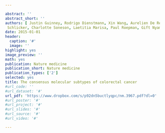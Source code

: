 ```yaml
---

abstract: ''
abstract_short: ''
authors: [ Justin Guinney, Rodrigo Dienstmann, Xin Wang, Aurelien De Reynies, Andreas
 Schlicker, Charlotte Soneson, Laetitia Marisa, Paul Roepman, Gift Nyamundanda, Paolo Angelino, Brian M Bot, Jeffrey S Morris, Iris M Simon, Sarah Gerster, Evelyn Fessler, E Melo Felipe De Sousa, Edoardo Missiaglia, Hena Ramay, David Barras, Krisztian Homicsko, Dipen Maru, Ganiraju C Manyam, Bradley Broom, Valerie Boige, Beatriz Perez-Villamil, Ted Laderas, Ramon Salazar, Joe W Gray, Douglas Hanahan, Josep Tabernero, Rene Bernards, Stephen H Friend, Pierre Laurent-Puig, Jan Paul Medema, Anguraj Sadanandam, Lodewyk Wessels, Mauro Delorenzi, Scott Kopetz, Louis Vermeulen, Sabine Tejpar ]
date: 2015-01-01
header:
  caption: '#'
  image: ''
highlight: yes
image_preview: ''
math: yes
publication: Nature medicine
publication_short: Nature medicine
publication_types: ['2']
selected: yes
title: The consensus molecular subtypes of colorectal cancer
#url_code: ''
#url_dataset: '#'
url_pdf: 'https://www.dropbox.com/s/p92dn5buctlyqpc/nm.3967.pdf?dl=0'
#url_poster: '#'
#url_project: '#'
#url_slides: '#'
#url_source: '#'
#url_video: '#'

---
```

